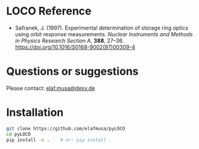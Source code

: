 # LOCO Reference

- Safranek, J. (1997). Experimental determination of storage ring optics using orbit response measurements. *Nuclear Instruments and Methods in Physics Research Section A*, **388**, 27–36. https://doi.org/10.1016/S0168-9002(97)00309-4

# Questions or suggestions

Please contact: <elaf.musa@desy.de>

# Installation

```bash
git clone https://github.com/elafmusa/pyLOCO
cd pyLOCO
pip install -e .    # or: pip install .
